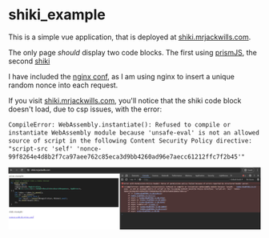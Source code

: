 # shiki_example

This is a simple vue application, that is deployed at [shiki.mrjackwills.com](https://shiki.mrjackwills.com).

The only page *should* display two code blocks. The first using [prismJS](https://github.com/PrismJS/prism), the second [shiki](https://github.com/shikijs/shiki)

I have included the [nginx conf](shiki.mrjackwills.com.conf), as I am using nginx to insert a unique random nonce into each request.

If you visit [shiki.mrjackwills.com](https://shiki.mrjackwills.com), you'll notice that the shiki code block doesn't load, due to csp issues, with the error:


```
CompileError: WebAssembly.instantiate(): Refused to compile or instantiate WebAssembly module because 'unsafe-eval' is not an allowed source of script in the following Content Security Policy directive: "script-src 'self' 'nonce-99f8264e4d8b2f7ca97aee762c85eca3d9bb4260ad96e7aecc61212ffc7f2b45'"
```


![screenshot of error](./src/assets/error.jpg)